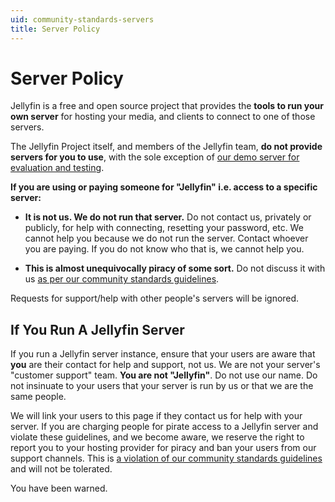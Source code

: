 ```yaml
---
uid: community-standards-servers
title: Server Policy
---
```


# Server Policy

Jellyfin is a free and open source project that provides the **tools to run your own server** for hosting your media, and clients to connect to one of those servers.

The Jellyfin Project itself, and members of the Jellyfin team, **do not provide servers for you to use**, with the sole exception of [our demo server for evaluation and testing](https://demo.jellyfin.org/stable).

**If you are using or paying someone for "Jellyfin" i.e. access to a specific server:**

* **It is not us. We do not run that server.** Do not contact us, privately or publicly, for help with connecting, resetting your password, etc. We cannot help you because we do not run the server. Contact whoever you are paying. If you do not know who that is, we cannot help you.

* **This is almost unequivocally piracy of some sort.** Do not discuss it with us [as per our community standards guidelines](/docs/general/community-standards).

Requests for support/help with other people's servers will be ignored.

## If You Run A Jellyfin Server

If you run a Jellyfin server instance, ensure that your users are aware that **you** are their contact for help and support, not us. We are not your server's "customer support" team. **You are not "Jellyfin"**. Do not use our name. Do not insinuate to your users that your server is run by us or that we are the same people.

We will link your users to this page if they contact us for help with your server. If you are charging people for pirate access to a Jellyfin server and violate these guidelines, and we become aware, we reserve the right to report you to your hosting provider for piracy and ban your users from our support channels. This is [a violation of our community standards guidelines](/docs/general/community-standards) and will not be tolerated.

You have been warned.
